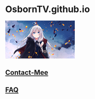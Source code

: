 # OsbornTV.github.io

![Thumbnail](thumbnail.png)

## [Contact-Mee](https://osborntv.github.io/about/contact-us.html "Contact-Mee")

## [FAQ](https://osborntv.github.io/faq/faq.html "FAQ")
